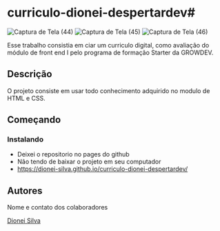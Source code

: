 # curriculo-dionei-despertardev#

![Captura de Tela (44)](![image](https://github.com/user-attachments/assets/cc2644b7-1378-45dd-922b-3cb2fa3598fc)
)
![Captura de Tela (45)](https://github.com/dionei-silva/curriculo-dionei-despertardev/assets/109190260/058ec353-9288-4dc9-80e2-e77d23497039)
![Captura de Tela (46)](https://github.com/dionei-silva/curriculo-dionei-despertardev/assets/109190260/199d7990-3633-4fc8-ac9e-8964b8be6cdc)


Esse trabalho consistia em ciar um curriculo digital, como avaliação do módulo de front end I pelo programa de formação Starter da GROWDEV.

## Descrição

O projeto consiste em usar todo conhecimento adquirido no modulo de HTML e CSS.

## Começando

### Instalando

* Deixei o repositorio no pages do github
* Não tendo de baixar o projeto em seu computador
* https://dionei-silva.github.io/curriculo-dionei-despertardev/


## Autores

Nome e contato dos colaboradores

[Dionei Silva](https://www.linkedin.com/in/dionei-silva-658858243/)

